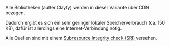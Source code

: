 Alle Bibliotheken (außer Clayfy) werden in dieser Variante über CDN bezogen.

Dadurch ergibt es sich ein sehr geringer lokaler Speicherverbrauch (ca. 150 KB), dafür ist allerdings eine Internet-Verbindung nötig.

Alle Quellen sind mit einem [Subresource Integrity check (SRI) ](https://en.wikipedia.org/wiki/Subresource_Integrity) versehen.
